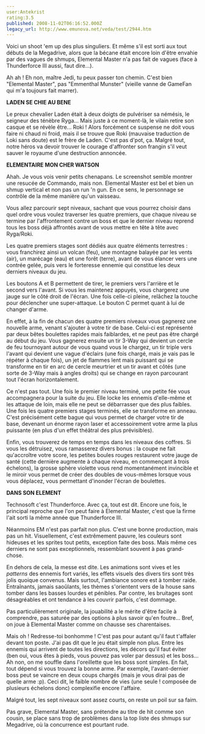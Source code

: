 ```yaml
---
user:Antekrist
rating:3.5
published: 2008-11-02T06:16:52.000Z
legacy_url: http://www.emunova.net/veda/test/2944.htm
---
```

Voici un shoot 'em up des plus singuliers. Et même s'il est sorti aux tout débuts de la Megadrive, alors que la bécane était encore loin d'être envahie par des vagues de shmups, Elemental Master n'a pas fait de vagues (face à Thunderforce III aussi, faut dire...).  

Ah ah ! Eh non, maître Jedi, tu peux passer ton chemin. C'est bien "Elemental Master", pas "Emmenthal Munster" (vieille vanne de GameFan qui m'a toujours fait marrer).  

  

**LADEN SE CHIE AU BENE**  

Le preux chevalier Laden était à deux doigts de pulvériser sa némésis, le seigneur des ténèbre Ryga... Mais juste à ce moment-là, le vilain retire son casque et se révèle être... Roki ! Alors forcément ce suspense ne doit vous faire ni chaud ni froid, mais il se trouve que Roki (mauvaise traduction de Loki sans doute) est le frère de Laden. C'est pas d'pot, ça. Malgré tout, notre héros va devoir trouver le courage d'affronter son frangin s'il veut sauver le royaume d'une destruction annoncée.  

  

**ELEMENTAIRE MON CHER WATSON**  

Ahah. Je vous vois venir petits chenapans. Le screenshot semble montrer une resucée de Commando, mais non. Elemental Master est bel et bien un shmup vertical et non pas un run 'n gun. En ce sens, le personnage se contrôle de la même manière qu'un vaisseau.  

Vous allez parcourir sept niveaux, sachant que vous pourrez choisir dans quel ordre vous voulez traverser les quatre premiers, que chaque niveau se termine par l'affrontement contre un boss et que le dernier niveau reprend tous les boss déjà affrontés avant de vous mettre en tête à tête avec Ryga/Roki.  

Les quatre premiers stages sont dédiés aux quatre éléments terrestres : vous franchirez ainsi un volcan (feu), une montagne balayée par les vents (air), un marécage (eau) et une forêt (terre), avant de vous élancer vers une contrée gelée, puis vers le forteresse ennemie qui constitue les deux derniers niveaux du jeu.  

Les boutons A et B permettent de tirer, le premiers vers l'arrière et le second vers l'avant. Si vous les maintenez appuyés, vous chargerez une jauge sur le côté droit de l'écran. Une fois celle-ci pleine, relâchez la touche pour déclencher une super-attaque. Le bouton C permet quant à lui de changer d'arme.  

En effet, à la fin de chacun des quatre premiers niveaux vous gagnerez une nouvelle arme, venant s'ajouter à votre tir de base. Celui-ci est représenté par deux bêtes boulettes rapides mais faiblardes, et ne peut pas être chargé au début du jeu. Vous gagnerez ensuite un tir 3-Way qui devient un cercle de feu tournoyant autour de vous quand vous le chargez, un tir triple vers l'avant qui devient une vague d'éclairs (une fois chargé, mais je vais pas le répéter à chaque fois), un jet de flammes lent mais puissant qui se transforme en tir en arc de cercle meurtrier et un tir avant et côtés (une sorte de 3-Way mais à angles droits) qui se change en rayon parcourant tout l'écran horizontalement.  

Ce n'est pas tout. Une fois le premier niveau terminé, une petite fée vous accompagnera pour la suite du jeu. Elle locke les ennemis d'elle-même et les attaque de loin, mais elle ne peut se débarrasser que des plus faibles. Une fois les quatre premiers stages terminés, elle se transforme en anneau. C'est précisément cette bague qui vous permet de charger votre tir de base, devenant un énorme rayon laser et accessoirement votre arme la plus puissante (en plus d'un effet théâtral des plus prévisibles).  

Enfin, vous trouverez de temps en temps dans les niveaux des coffres. Si vous les détruisez, vous ramasserez divers bonus : la coupe ne fait qu'accroître votre score, les petites boules rouges restaurent votre jauge de santé (cette dernière augmente à chaque niveau, en commençant à trois échelons), la grosse sphère violette vous rend momentanément invincible et le miroir vous permet de créer des doubles de vous-mêmes lorsque vous vous déplacez, vous permettant d'inonder l'écran de boulettes.  

  

**DANS SON ELEMENT**  

Technosoft c'est Thunderforce. Avec ça, tout est dit. Encore une fois, le principal reproche que l'on peut faire à Elemental Master, c'est que la firme l'ait sorti la même année que Thunderforce III.  

Néanmoins EM n'est pas parfait non plus. C'est une bonne production, mais pas un hit. Visuellement, c'est extrêmement pauvre, les couleurs sont hideuses et les sprites tout petits, exception faite des boss. Mais même ces derniers ne sont pas exceptionnels, ressemblant souvent à pas grand-chose.  

En dehors de cela, la messe est dite. Les animations sont vives et les _patterns_ des ennemis fort variés, les effets visuels des divers tirs sont très jolis quoique convenus. Mais surtout, l'ambiance sonore est à tomber raide. Entraînants, jamais saoûlants, les thèmes s'orientent vers de la house sans tomber dans les basses lourdes et pénibles. Par contre, les bruitages sont désagréables et ont tendance à les couvrir parfois, c'est dommage.  

Pas particulièrement originale, la jouabilité a le mérite d'être facile à comprendre, pas saturée par des options à plus savoir qu'en foutre... Bref, on joue à Elemental Master comme on chausse ses charentaises.  

Mais oh ! Redresse-toi bonhomme ! C'est pas pour autant qu'il faut t'affaler devant ton poste. J'ai pas dit que le jeu était simple non plus. Entre les ennemis qui arrivent de toutes les directions, les décors qu'il faut éviter (ben oui, vous êtes à pieds, vous pouvez pas voler par dessus) et les boss... Ah non, on me souffle dans l'oreillette que les boss sont simples. En fait, tout dépend si vous trouvez la bonne arme. Par exemple, l'avant-dernier boss peut se vaincre en deux coups chargés (mais je vous dirai pas de quelle arme :p). Ceci dit, le faible nombre de vies (une seule ! composée de plusieurs échelons donc) complexifie encore l'affaire.  

Malgré tout, les sept niveaux sont assez courts, on reste un poil sur sa faim.  

Pas grave, Elemental Master, sans prétendre au titre de hit comme son cousin, se place sans trop de problèmes dans la top liste des shmups sur Megadrive, où la concurrence est pourtant rude.